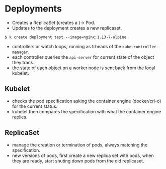 # Deployments

- Creates a ReplicaSet (creates a )-> Pod.
- Updates to the deployment creates a new replicaset.


```
$ k create deployment test --image=nginx:1.13-7-alpine
```

- controllers or watch loops, running as trheads of the `kube-controller-manager`.
- each controller queries the `api-server` for current state of the object they track.
- the state of each object on a worker node is sent back from the local kubelet.


## Kubelet

- checks the pod specification asking the container engine (docker/cri-o) for the current status.
- kubelet then compares the specification with what the container engine replies.


## ReplicaSet

- manage the creation or termination of pods, always matching the specification.
- new versions of pods, first create a new replica set with pods, when they are ready, start shuting down pods from the old replicaset.
